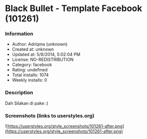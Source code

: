 # Black Bullet - Template Facebook (101261)

### Information
- Author: Adriqma (unknown)
- Created at: unknown
- Updated at: 5/8/2014, 5:02:04 PM
- License: NO-REDISTRIBUTION
- Category: facebook
- Rating: undefined
- Total installs: 1074
- Weekly installs: 0


### Description
Dah Silakan di pake :)


### Screenshots (links to userstyles.org)
![https://userstyles.org/style_screenshots/101261-after.png](https://userstyles.org/style_screenshots/101261-after.png)


